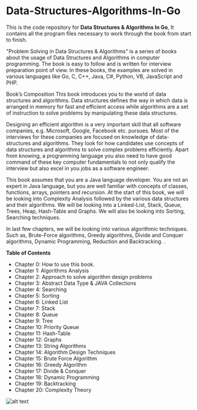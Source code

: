 # Data-Structures-Algorithms-In-Go

This is the code repository for **Data Structures & Algorithms In Go**, It contains all the program files necessary to work through the book from start to finish.

"Problem Solving in Data Structures & Algorithms" is a series of books about the usage of Data Structures and Algorithms in computer programming. The book is easy to follow and is written for interview preparation point of view. In these books, the examples are solved in various languages like Go, C, C++, Java, C#, Python, VB, JavaScript and PHP.

Book’s Composition
This book introduces you to the world of data structures and algorithms. Data structures defines the way in which data is arranged in memory for fast and efficient access while algorithms are a set of instruction to solve problems by manipulating these data structures.

Designing an efficient algorithm is a very important skill that all software companies, e.g. Microsoft, Google, Facebook etc. pursues. Most of the interviews for these companies are focused on knowledge of data-structures and algorithms. They look for how candidates use concepts of data structures and algorithms to solve complex problems efficiently. Apart from knowing, a programming language you also need to have good command of these key computer fundamentals to not only qualify the interview but also excel in you jobs as a software engineer.

This book assumes that you are a Java language developer. You are not an expert in Java language, but you are well familiar with concepts of classes, functions, arrays, pointers and recursion. At the start of this book, we will be looking into Complexity Analysis followed by the various data structures and their algorithms. We will be looking into a Linked-List, Stack, Queue, Trees, Heap, Hash-Table and Graphs. We will also be looking into Sorting, Searching techniques.

In last few chapters, we will be looking into various algorithmic techniques. Such as, Brute-Force algorithms, Greedy algorithms, Divide and Conquer algorithms, Dynamic Programming, Reduction and Backtracking. .


**Table of Contents**
- Chapter 0: How to use this book.
- Chapter 1: Algorithms Analysis
- Chapter 2: Approach to solve algorithm design problems
- Chapter 3: Abstract Data Type & JAVA Collections
- Chapter 4: Searching
- Chapter 5: Sorting
- Chapter 6: Linked List
- Chapter 7: Stack
- Chapter 8: Queue
- Chapter 9: Tree
- Chapter 10: Priority Queue
- Chapter 11: Hash-Table
- Chapter 12: Graphs
- Chapter 13: String Algorithms
- Chapter 14: Algorithm Design Techniques
- Chapter 15: Brute Force Algorithm
- Chapter 16: Greedy Algorithm
- Chapter 17: Divide & Conquer
- Chapter 18: Dynamic Programming
- Chapter 19: Backtracking
- Chapter 20: Complexity Theory

![alt text](https://images-na.ssl-images-amazon.com/images/I/41%2BarYeQbXL.jpg)

